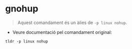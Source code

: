 # gnohup

> Aquest comandament és un àlies de `-p linux nohup`.

- Veure documentació pel comandament original:

`tldr -p linux nohup`
